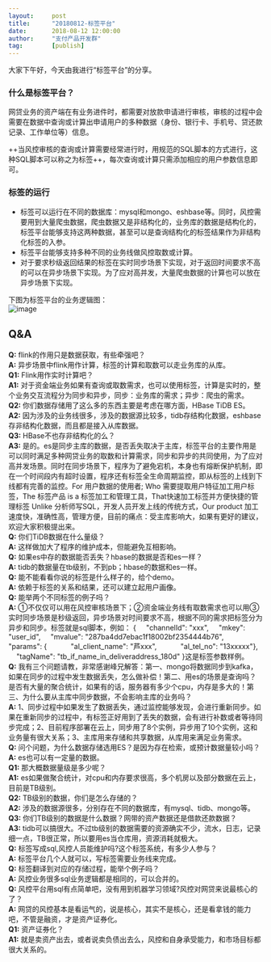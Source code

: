 ```yaml
---  
layout:     post   
title:      "20180812-标签平台"  
date:       2018-08-12 12:00:00  
author:     "支付产品开发群"  
tag:		[publish] 
--- 
```



大家下午好，今天由我进行“标签平台”的分享。  

### 什么是标签平台？

网贷业务的资产端在有业务进件时，都需要对放款申请进行审核，审核的过程中会需要在数据中查询或计算出申请用户的多种数据（身份、银行卡、手机号、贷还款记录、工作单位等）信息。

++当风控审核的查询或计算需要经常进行时，用规范的SQL脚本的方式进行，这种SQL脚本可以称之为标签++，每次查询或计算只需添加相应的用户参数信息即可。

### 标签的运行  
- 标签可以运行在不同的数据库：mysql和mongo、eshbase等。同时，风控需要用到大量爬虫数据，爬虫数据又是非结构化的，业务库的数据是结构化的，标签平台能够支持这两种数据，甚至可以是查询结构化的标签结果作为非结构化标签的入参。  
- 标签平台能够支持多种不同的业务线做风控取数或计算。  
- 对于要求秒级返回结果的标签在实时同步场景下实现，对于返回时间要求不高的可以在异步场景下实现。为了应对高并发，大量爬虫数据的计算也可以放在异步场景下实现。  

下图为标签平台的业务逻辑图：   
![image](http://static.cocolian.cn/img/20180812_170615.png)

## Q&A

**Q:** flink的作用只是数据获取，有些牵强吧？  
**A:** 异步场景中flink用作计算，标签的计算和取数可以走业务库的从库。  
**Q1:** Flink用作实时计算吧？    
**A1:** 对于资金端业务如果有查询或取数需求，也可以使用标签，计算是实时的，整个业务交互流程分为同步和异步，同步：业务库的需求；异步：爬虫的需求。    
**Q2:** 你们数据存储用了这么多的东西主要是考虑在哪方面，HBase TiDB ES。  
**A2:** 因为涉及的业务线很多，涉及的数据源比较多，tidb存结构化数据，eshbase存非结构化数据，而且都是接入从库数据。  
**Q3:** HBase不也存非结构化的么？  
**A3:** 是的。es是同步主库的数据，是否丢失取决于主库，标签平台的主要作用是可以同时满足多种网贷业务的取数和计算需求，同步和异步的共同使用，为了应对高并发场景。同时在同步场景下，程序为了避免宕机，本身也有熔断保护机制，即在一个时间段内有超时设置，程序还有标签全生命周期监控，即从标签的上线到下线都有完善的监控。For 用户数据的使用者; Who 需要提取用户特征加工用户标签，The 标签产品 is a 标签加工和管理工具，That快速加工标签并方便快捷的管理标签 Unlike 分析师写SQL，开发人员开发上线的传统方式，Our product 加工速度快，准确性高，管理方便，目前的痛点：受主库影响大，如果有更好的建议，欢迎大家积极提出来。  
**Q:** 你们TiDB数据在什么量级？  
**A:** 这样做加大了程序的维护成本，但能避免互相影响。  
**Q:** 如果es中存的数据能否丢失？hbase的数据是否和es一样？  
**A:** tidb的数据量在tb级别，不到pb；hbase的数据和es一样。  
**Q:** 能不能看看你说的标签是什么样子的，给个demo。   
**A:** 依赖于标签的关系和结果，还可以建立起用户画像。  
**Q:** 能举两个不同标签的例子吗？  
**A:** ①不仅仅可以用在风控审核场景下；②资金端业务线有取数需求也可以用③实时同步场景是秒级返回，异步场景对时间要求不高，根据不同的需求把标签分为异步和同步。标签就是sql脚本，例如：&#160;{ &#160;&#160;&#160; &quot;channelId&quot;: &quot;xxx&quot;, &#160;&#160;&#160; &quot;mkey&quot;: &quot;user_id&quot;, &#160;&#160;&#160; &quot;mvalue&quot;: &quot;287ba4dd7ebac1f18002bf2354444b76&quot;, &#160;&#160;&#160; &quot;params&quot;: { &#160;&#160;&#160;&#160;&#160;&#160;&#160;&#160;&#160;&#160; &quot;al_client_name&quot;: &quot;芦xxx&quot;, &#160;&#160;&#160;&#160;&#160;&#160;&#160;&#160;&#160;&#160; &quot;al_tel_no&quot;: &quot;13xxxxx&quot;}, &#160;&#160;&#160; &quot;tagName&quot;: &quot;tb_if_name_in_deliveraddress_180d&quot; }这是标签参数样例。  
**Q:** 我有三个问题请教，非常感谢峰兄解答：第一、mongo将数据同步到kafka，如果在同步的过程中发生数据丢失，怎么做补偿！第二、用es的场景是查询吗？是否有大量的聚合统计，如果有的话，服务器有多少个cpu，内存是多大的！第三、为什么要从主库中同步数据，不会影响主库的业务吗？    
**A:** 1、同步过程中如果发生了数据丢失，通过监控能够发现，会进行重新同步。如果在重新同步的过程中，有标签正好用到了丢失的数据，会有进行补数或者等待同步完成；2、目前程序部署在云上，同步用了8个实例，异步用了10个实例，这和业务量有很大关系；3、主库用来存储和共享数据，从库用来满足业务需求。    
**Q:** 问个问题，为什么数据存储选用ES？是因为存在检索，或预计数据量较小吗？   
**A:** es也可以有一定量的数据。  
**Q1:** 那大概数据量级是多少呢？  
**A1:** es如果做聚合统计，对cpu和内存要求很高，多个机房以及部分数据在云上，目前是TB级别。  
**Q2:** TB级别的数据，你们是怎么存储的？  
**A2:** 涉及的数据源很多，分别存在不同的数据库，有mysql、tidb、mongo等。   
**Q3:** 你们TB级别的数据是什么数据？网带的资产数据还是借款还款数据？   
**A3:** tidb可以搞很大。不过tb级别的数据需要的资源确实不少，流水，日志，记录细一点，TB很正常，所以要用es当仓库用，资源消耗就极大。     
**Q:** 标签写成sql,风控人员能维护吗?这个标签系统，有多少人参与？   
**A:** 标签平台几个人就可以，写标签需要业务线来完成。   
**Q:** 标签翻译到对应的存储过程，能举个例子吗？    
**A:** 风控业务很多sql业务逻辑都是相同的，可以合并的。    
**Q:** 风控平台用sql有点简单吧，没有用到机器学习领域?风控对网贷来说最核心的了？   
**A:** 网贷的风控基本是看运气的，说是核心，其实不是核心，还是看拿钱的能力吧，不管是融资，才是资产证券化。  
**Q1:** 资产证券化？   
**A1:** 就是卖资产出去，或者说卖负债出去么，风控和自身承受能力，和市场目标都很大关系的。   

